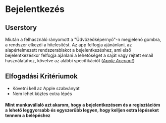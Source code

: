 # Bejelentkezés

## Userstory
Miután a felhasználó rányomott a "Üdvözéőképernyő"-n megjelenő gombra, a rendszer elkezdi a hitelesítést. Az app felfogja ajánánlani, az alapértelmezett rendszerablakot a bejelentkezéshez, ami első bejelentkezéskor felfogja ajánlani a lehetőséget a saját vagy rejtett email használatához, követve az alábbi specifikációt ([*Apple Account*](https://support.apple.com/hu-hu/apple-account))

## Elfogadási Kritériumok

* Követni kell az Apple szabványát
* Nem lehet köztes extra lépés


#### Mint munkavállaló azt akarom, hogy a bejelentkezésem és a regisztációm a lehető leggyorsabb és egyszerűbb legyen, hogy kelljen extra lépéseket tennem a belépéshez